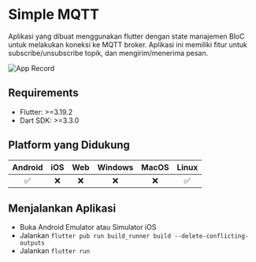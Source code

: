 # Simple MQTT

Aplikasi yang dibuat menggunakan flutter dengan state manajemen BloC untuk melakukan koneksi ke MQTT broker. Aplikasi ini memiliki fitur untuk subscribe/unsubscribe topik, dan mengirim/menerima pesan.

![App Record](https://github.com/fajarcahyoprabowo/simple_mqtt/blob/master/gif/mqtt_broker_record.gif?raw=true)

## Requirements

- Flutter: >=3.19.2
- Dart SDK: >=3.3.0

## Platform yang Didukung

| Android | iOS | Web | Windows | MacOS | Linux |
| :-----: | :-: | :-: | :-----: | :---: | :---: |
|   ✅    | ❌  | ❌  |   ❌    |  ❌   |  ✅   |

## Menjalankan Aplikasi

- Buka Android Emulator atau Simulator iOS
- Jalankan `flutter pub run build_runner build --delete-conflicting-outputs`
- Jalankan `flutter run`
